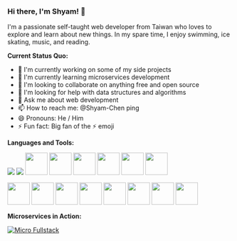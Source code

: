 ### Hi there, I'm Shyam! 👋

I'm a passionate self-taught web developer from Taiwan who loves to explore and learn about new things. In my spare time, I enjoy swimming, ice skating, music, and reading.

**Current Status Quo:**

- 🔭 I'm currently working on some of my side projects
- 🌱 I'm currently learning microservices development
- 👯 I'm looking to collaborate on anything free and open source
- 🤔 I'm looking for help with data structures and algorithms
- 💬 Ask me about web development
- 📫 How to reach me: @Shyam-Chen ping
- 😄 Pronouns: He / Him
- ⚡ Fun fact: Big fan of the ⚡ emoji

**Languages and Tools:**

<span></span>
<img src="https://api.iconify.design/logos:javascript.svg?width=50&height=50" />
<img src="https://api.iconify.design/logos:typescript-icon.svg?width=50&height=50" />
<img width="50" height="50" src="https://devicons.github.io/devicon/devicon.git/icons/html5/html5-original.svg" />
<img width="50" height="50" src="https://devicons.github.io/devicon/devicon.git/icons/css3/css3-original.svg" />
<img width="50" height="50" src="https://devicons.github.io/devicon/devicon.git/icons/nodejs/nodejs-original.svg" />
<img width="50" height="50" src="https://devicons.github.io/devicon/devicon.git/icons/mongodb/mongodb-original.svg" />
<img width="50" height="50" src="https://devicon.dev/devicon.git/icons/postgresql/postgresql-original.svg" />
<img width="50" height="50" src="https://devicon.dev/devicon.git/icons/redis/redis-original.svg" />

<span></span>
<img width="50" height="50" src="https://api.iconify.design/logos:vue.svg?width=50&height=50" />
<img width="50" height="50" src="https://api.iconify.design/logos:react.svg?width=50&height=50" />
<img width="50" height="50" src="https://api.iconify.design/logos:angular-icon.svg?width=50&height=50" />
<img width="50" height="50" src="https://api.iconify.design/logos:svelte-icon.svg?width=50&height=50" />
<img width="50" height="50" src="https://api.iconify.design/logos:koa.svg?width=50&height=50" />
<img width="50" height="50" src="https://api.iconify.design/logos:express.svg?width=50&height=50" />
<img width="50" height="50" src="https://api.iconify.design/logos:nestjs.svg?width=50&height=50" />
<img width="50" height="50" src="https://api.iconify.design/simple-icons:fastify.svg?color=%23000000&width=50&height=50" />

**Microservices in Action:**

[![Micro Fullstack](https://github-readme-stats.vercel.app/api/pin/?username=Shyam-Chen&repo=Micro-Fullstack)](https://github.com/Shyam-Chen/Micro-Fullstack)
